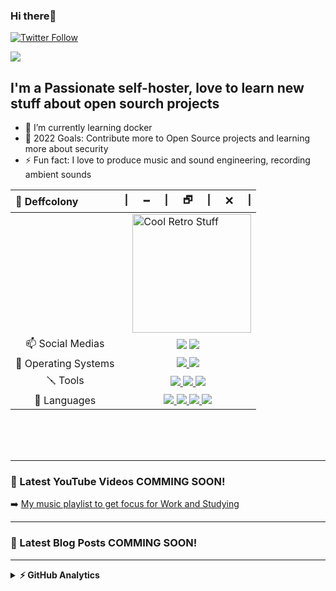### Hi there👋

<!-- [![Website](https://img.shields.io/website?label=website.com&style=for-the-badge&url=https%3A%2F%2Fwebsite.com)](https://website.com) -->
[![Twitter Follow](https://img.shields.io/twitter/follow/deffcolony?color=1DA1F2&logo=twitter&style=for-the-badge)](https://twitter.com/intent/follow?original_referer=https%3A%2F%2Fgithub.com%2Fdeffcolony&screen_name=deffcolony)


<img src="https://komarev.com/ghpvc/?username=deffcolony">

## I'm a Passionate self-hoster, love to learn new stuff about open sourch projects

- 🐳 I’m currently learning docker
- 🔭 2022 Goals: Contribute more to Open Source projects and learning more about security
- ⚡ Fun fact: I love to produce music and sound engineering, recording ambient sounds



<div align="center">
  <table>
    <thead>
      <tr>
        <th align="left">🌌 Deffcolony</th>
        <th align="right">|⠀⠀🗕⠀⠀|⠀⠀🗗⠀⠀|⠀⠀🗙⠀⠀|</th>
      </tr>
    </thead>
    <tbody>
      <tr>
        <td colspan="2">
          <a href="#blank"><img src="https://i.gifer.com/origin/81/819e6ef27c2f13b211813f61ee68b201.gif" align="right" title="Some anime gif" width="190px" height="auto" alt="Cool Retro Stuff"></a>
      <tr>
        <td align="center">📫 Social Medias</td>
        <td align="center">
          <a href="https://steamcommunity.com/id/deffcolony/"><img src="https://img.shields.io/badge/Steam-000000?style=flat&logo=steam&logoColor=white"></a>
          <a href="https://gitlab.com/deffcolony"><img src="https://img.shields.io/badge/GitLab-330F63?style=flat&logo=gitlab&logoColor=white"></a>
        </td>
      </tr>
      <tr>
        <td align="center">💾 Operating Systems</td>
        <td align="center">
          <a href="#blank">
          <a href="https://www.microsoft.com/en-us/software-download/windows11"><img src="https://img.shields.io/badge/OS-Windows_11-0078D6?style=flat&logo=microsoft&logoColor=white"> 
          <a href="https://ubuntu.com/download/server"><img src="https://img.shields.io/badge/OS-Ubuntu_Server-E95420?style=flat&logo=ubuntu&logoColor=orange">
          </a>
        </td>
      </tr>
      <tr>
        <td align="center">🪛 Tools</td>
        <td align="center">
          <a href="#blank">
            <img src="https://img.shields.io/badge/IDE-VS_Code-0078D4?style=flat&logo=visual%20studio%20code&logoColor=white">
            <img src="https://img.shields.io/badge/GIMP-5C5543?style=flat&logo=gimp&logoColor=white">
            <img src="https://img.shields.io/badge/MobaXterm-5C5543?style=flat&logo=gnometerminal&logoColor=white">
          </a>
        </td>
      </tr>
      <tr>
        <td align="center">🚀 Languages</td>
        <td align="center">
          <a href="#blank">
            <img src="https://img.shields.io/badge/PowerShell-5391FE?style=flat&logo=PowerShell&logoColor=white">
            <img src="https://img.shields.io/badge/HTML5-E34F26?style=flat&logo=html5&logoColor=white">
            <img src="https://img.shields.io/badge/CSS3-1572B6?style=flat&logo=css3&logoColor=white">
            <img src="https://img.shields.io/badge/Python-3776AB?style=flat&logo=python&logoColor=FFD343">
          </a>
        </td>
      </tr>
    </tbody>
  </table>
</div>

<br />




<br />
<br />

---

### 🎥 Latest YouTube Videos COMMING SOON!

<!-- YOUTUBE:START -->

<!-- - [text placeholder](link placeholder) -->
<!-- - [text placeholder](link placeholder) -->
<!-- - [text placeholder](link placeholder) -->

<!-- YOUTUBE:END -->

<!-- ➡️ [more YouTube posts...](https://https://www.youtube.com/deffcolony) -->

➡️ [My music playlist to get focus for Work and Studying](https://youtube.com/playlist?list=PLMxrgfFYbFxTeDibuj1Jdj6PXVzcmT0VS)

---

### 📕 Latest Blog Posts COMMING SOON!

<!-- BLOG-POST-LIST:START -->

<!-- - [text placeholder](link placeholder) -->
<!-- - [text placeholder](link placeholder) -->
<!-- - [text placeholder](link placeholder) -->

<!-- BLOG-POST-LIST:END -->

<!-- ➡️ [more blog posts...](https://website) -->

---


<details>
  <summary><b>⚡ GitHub Analytics</b></summary>
  <br />
  <div align="center">
    <a href="#blank">
      <img src="https://github-readme-stats.vercel.app/api?username=deffcolony&hide_title&show_icons=true&theme=vue&include_all_commits=true&count_private=true" height="180px" title="Nature is love 💚" alt="Deffcolony's stats" />
      <img src="https://github-readme-stats.vercel.app/api/top-langs/?username=deffcolony&layout=compact&theme=vue&langs_count=8&hide=jupyter%20notebook,java" height="180px" title="Nature is life 🧬" alt="Most Used Languages" />
    </a>
  </div>
</details>



<!-- [website]: https://website -->
[twitter]: https://twitter.com/deffcolony
[youtube]: https://youtube.com/deffcolony
[mobaterminal]: https://mobaxterm.mobatek.net/
[studiocode]: https://code.visualstudio.com/
[github]: https://github.com/deffcolony
[html5]: https://en.wikipedia.org/wiki/HTML
[css]: https://en.wikipedia.org/wiki/CSS

